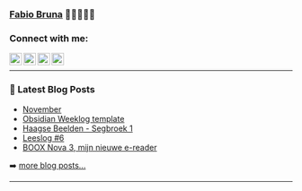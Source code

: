 ### [Fabio Bruna][website] 👋👋🏼👋🏿

### Connect with me:

[<img align="left" alt="Fabio Bruna | Twitter" width="22px" src="https://cdn.jsdelivr.net/npm/simple-icons@v3/icons/twitter.svg" />][twitter]
[<img align="left" alt="Fabio Bruna | LinkedIn" width="22px" src="https://cdn.jsdelivr.net/npm/simple-icons@v3/icons/linkedin.svg" />][linkedin]
[<img align="left" alt="Fabio Bruna | Flickr" width="22px" src="https://cdn.jsdelivr.net/npm/simple-icons@v3/icons/flickr.svg" />][flickr]
[<img align="left" alt="Fabio Bruna | Spotify" width="22px" src="https://cdn.jsdelivr.net/npm/simple-icons@v3/icons/spotify.svg" />][spotify]

<br />

---

### 📕 Latest Blog Posts

<!-- BLOG-POST-LIST:START -->
- [November](https://fabiobruna.nl/2021/11/30/november-2/)
- [Obsidian Weeklog template](https://fabiobruna.nl/2021/11/27/obsidian-weeklog/)
- [Haagse Beelden - Segbroek 1](https://fabiobruna.nl/2021/11/13/haagse-beelden-segbroek-1/)
- [Leeslog #6](https://fabiobruna.nl/2021/08/18/leeslog-6/)
- [BOOX Nova 3, mijn nieuwe e-reader](https://fabiobruna.nl/2021/08/15/boox-nova-3-mijn-nieuwe-e-reader/)
<!-- BLOG-POST-LIST:END -->

➡️ [more blog posts...](https://fabiobruna.nl)

---

[website]: https://fabiobruna.nl
[twitter]: https://twitter.com/fabiobruna
[flickr]: https://www.flickr.com/photos/_fabio/
[linkedin]: https://linkedin.com/in/fabiobruna
[spotify]: https://open.spotify.com/user/fabiobruna
